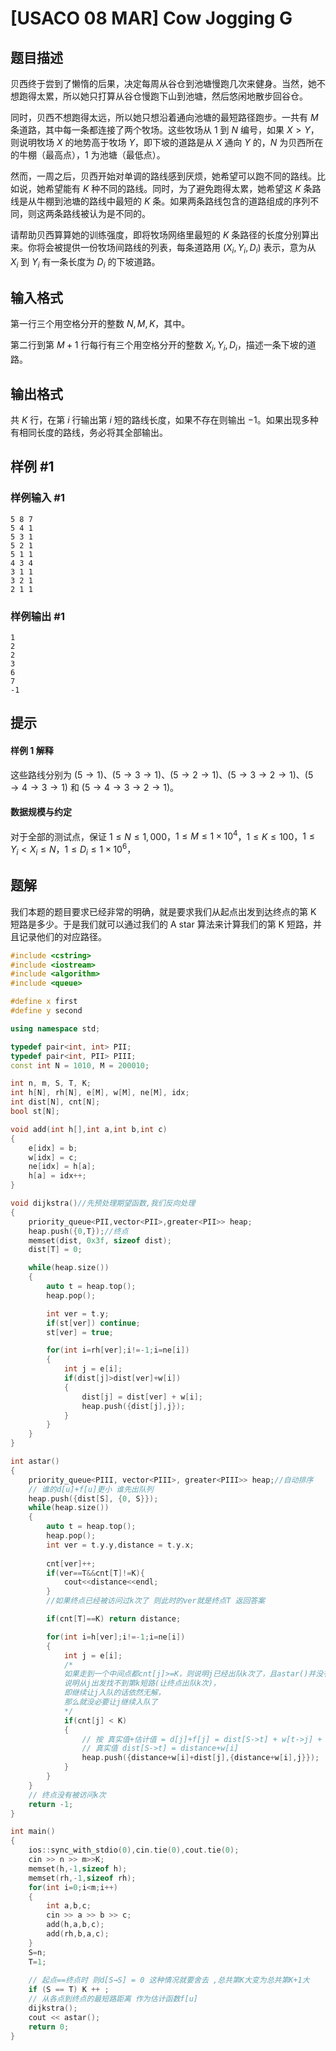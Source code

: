 # [USACO 08 MAR] Cow Jogging G

## 题目描述

贝西终于尝到了懒惰的后果，决定每周从谷仓到池塘慢跑几次来健身。当然，她不想跑得太累，所以她只打算从谷仓慢跑下山到池塘，然后悠闲地散步回谷仓。

同时，贝西不想跑得太远，所以她只想沿着通向池塘的最短路径跑步。一共有 $M$ 条道路，其中每一条都连接了两个牧场。这些牧场从 $1$ 到 $N$ 编号，如果 $X>Y$，则说明牧场 $X$ 的地势高于牧场 $Y$，即下坡的道路是从 $X$ 通向 $Y$ 的，$N$ 为贝西所在的牛棚（最高点），$1$ 为池塘（最低点）。

然而，一周之后，贝西开始对单调的路线感到厌烦，她希望可以跑不同的路线。比如说，她希望能有 $K$ 种不同的路线。同时，为了避免跑得太累，她希望这 $K$ 条路线是从牛棚到池塘的路线中最短的 $K$ 条。如果两条路线包含的道路组成的序列不同，则这两条路线被认为是不同的。

请帮助贝西算算她的训练强度，即将牧场网络里最短的 $K$ 条路径的长度分别算出来。你将会被提供一份牧场间路线的列表，每条道路用 $(X_i, Y_i, D_i)$ 表示，意为从 $X_i$ 到 $Y_i$ 有一条长度为 $D_i$ 的下坡道路。

## 输入格式

第一行三个用空格分开的整数 $N,M,K$，其中。

第二行到第 $M+1$ 行每行有三个用空格分开的整数 $X_i,Y_i,D_i$，描述一条下坡的道路。

## 输出格式

共 $K$ 行，在第 $i$ 行输出第 $i$ 短的路线长度，如果不存在则输出 $-1$。如果出现多种有相同长度的路线，务必将其全部输出。

## 样例 #1

### 样例输入 #1

```
5 8 7 
5 4 1 
5 3 1 
5 2 1 
5 1 1 
4 3 4 
3 1 1 
3 2 1 
2 1 1
```

### 样例输出 #1

```
1 
2 
2 
3 
6 
7 
-1
```

## 提示

#### 样例 1 解释

这些路线分别为 $(5\to 1)$、$(5\to 3\to 1)$、$(5\to 2\to 1)$、$(5\to 3\to 2\to 1)$、$(5\to 4\to 3\to 1)$ 和 $(5\to 4\to 3\to 2\to 1)$。

#### 数据规模与约定

对于全部的测试点，保证 $1 \le N \le 1,000$，$1 \le M \le 1\times10^4$，$1 \le K \le 100$，$1 \le Y_i < X_i\le N$，$1 \le D_i \le 1\times 10^6$，


## 题解
我们本题的题目要求已经非常的明确，就是要求我们从起点出发到达终点的第 K 短路是多少。于是我们就可以通过我们的 A star 算法来计算我们的第 K 短路，并且记录他们的对应路径。

```cpp
#include <cstring>
#include <iostream>
#include <algorithm>
#include <queue>

#define x first
#define y second

using namespace std;

typedef pair<int, int> PII;
typedef pair<int, PII> PIII;
const int N = 1010, M = 200010;

int n, m, S, T, K;
int h[N], rh[N], e[M], w[M], ne[M], idx;
int dist[N], cnt[N];
bool st[N];

void add(int h[],int a,int b,int c)
{
    e[idx] = b;
    w[idx] = c;
    ne[idx] = h[a];
    h[a] = idx++;
}

void dijkstra()//先预处理期望函数,我们反向处理
{
    priority_queue<PII,vector<PII>,greater<PII>> heap;
    heap.push({0,T});//终点
    memset(dist, 0x3f, sizeof dist);
    dist[T] = 0;

    while(heap.size())
    {
        auto t = heap.top();
        heap.pop();

        int ver = t.y;
        if(st[ver]) continue;
        st[ver] = true;

        for(int i=rh[ver];i!=-1;i=ne[i])
        {
            int j = e[i];
            if(dist[j]>dist[ver]+w[i])
            {
                dist[j] = dist[ver] + w[i];
                heap.push({dist[j],j});
            }
        }
    }
}

int astar()
{
    priority_queue<PIII, vector<PIII>, greater<PIII>> heap;//自动排序
    // 谁的d[u]+f[u]更小 谁先出队列
    heap.push({dist[S], {0, S}});
    while(heap.size())
    {
        auto t = heap.top();
        heap.pop();
        int ver = t.y.y,distance = t.y.x;
        
        cnt[ver]++;
        if(ver==T&&cnt[T]!=K){
        	cout<<distance<<endl;
		}
        //如果终点已经被访问过k次了 则此时的ver就是终点T 返回答案

        if(cnt[T]==K) return distance;

        for(int i=h[ver];i!=-1;i=ne[i])
        {
            int j = e[i];
            /* 
            如果走到一个中间点都cnt[j]>=K，则说明j已经出队k次了，且astar()并没有return distance,
            说明从j出发找不到第k短路(让终点出队k次)，
            即继续让j入队的话依然无解，
            那么就没必要让j继续入队了
            */
            if(cnt[j] < K)
            {
                // 按 真实值+估计值 = d[j]+f[j] = dist[S->t] + w[t->j] + dist[j->T] 堆排
                // 真实值 dist[S->t] = distance+w[i]
                heap.push({distance+w[i]+dist[j],{distance+w[i],j}});
            }
        }
    }
    // 终点没有被访问k次
    return -1;
}

int main()
{
	ios::sync_with_stdio(0),cin.tie(0),cout.tie(0);
    cin >> n >> m>>K;
    memset(h,-1,sizeof h);
    memset(rh,-1,sizeof rh);
    for(int i=0;i<m;i++)
    {
        int a,b,c;
        cin >> a >> b >> c;
        add(h,a,b,c);
        add(rh,b,a,c);
    }
    S=n;
    T=1;
  
    // 起点==终点时 则d[S→S] = 0 这种情况就要舍去 ,总共第K大变为总共第K+1大 
    if (S == T) K ++ ;
    // 从各点到终点的最短路距离 作为估计函数f[u]
    dijkstra();
    cout << astar();
    return 0;
}

```